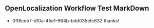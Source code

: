 ## OpenLocalization Workflow Test MarkDown
* 0ff8ceb7-df0a-45e1-964b-bdd035efc632 thanks!

<!--HONumber=Sep16_HO1-->


